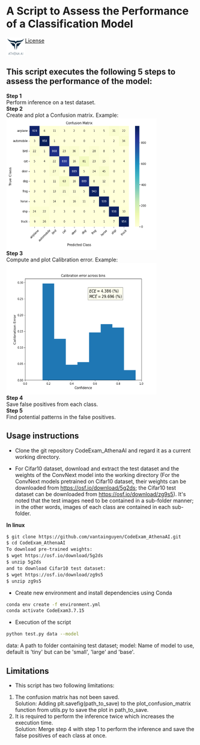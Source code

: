 # A Script to Assess the Performance of a Classification Model

[License <img align="left" src="images/athenaai_logo.png" width="50" height="50">](https://github.com/vantainguyen/CodeExamAthenaAI/blob/main/LICENSE)
<br clear="left">
## This script executes the following 5 steps to assess the performance of the model:

**Step 1**
<br clear="left">
Perform inference on a test dataset.
<br clear="left">
**Step 2**
<br clear="left">
Create and plot a Confusion matrix.
Example:
<br clear="left">
<img align="left" src="images/confusion_matrix.png" width="400" height="350">
<br clear="left">
**Step 3**
<br clear="left">
Compute and plot Calibration error.
Example:
<br clear="left">
<img align="left" src="images/calibration_graph.png" width="400" height="350">
<br clear="left">
**Step 4**
<br clear="left">
Save false positives from each class.
<br clear="left">
**Step 5**
<br clear="left">
Find potential patterns in the false positives.
<br clear="left">
## Usage instructions

- Clone the git repository CodeExam_AthenaAI and regard it as a current working directory.

- For Cifar10 dataset, download and extract the test dataset and the weights of the ConvNext model into the working directory (For the ConvNext models pretrained on Cifar10 dataset, their weights can be downloaded from https://osf.io/download/5g2ds; the Cifar10 test dataset can be downloaded from https://osf.io/download/zg9s5). It's noted that the test images need to be contained in a sub-folder manner; in the other words, images of each class are contained in each sub-folder. 

**In linux**
```bash
$ git clone https://github.com/vantainguyen/CodeExam_AthenaAI.git
$ cd CodeExam_AthenaAI
To download pre-trained weights:
$ wget https://osf.io/download/5g2ds
$ unzip 5g2ds
and to download Cifar10 test dataset:
$ wget https://osf.io/download/zg9s5
$ unzip zg9s5
```

- Create new environment and install dependencies using Conda

```bash
conda env create -f environment.yml
conda activate CodeExam3.7.15
```

- Execution of the script

```bash
python test.py data --model
```
data: A path to folder containing test dataset; model: Name of model to use, default is 'tiny' but can be 'small', 'large' and 'base'.
   <br clear="left">
## Limitations
- This script has two following limitations:
    <br clear="left">
1. The confusion matrix has not been saved.
    <br clear="left">
    Solution: Adding plt.savefig(path_to_save) to the plot_confusion_matrix function from utils.py to save the plot in path_to_save.
    <br clear="left">
2. It is required to perform the inference twice which increases the execution time.
    <br clear="left">
    Solution: Merge step 4 with step 1 to perform the inference and save the false positives of each class at once.
    <br clear="left">
